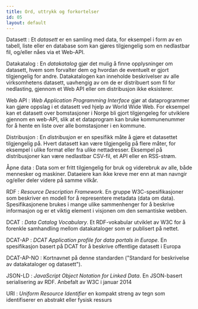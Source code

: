 ```yaml
---
title: Ord, uttrykk og forkortelser
id: 05
layout: default
---
```


Datasett
: Et <em>datasett</em> er en samling med data, for eksempel i form av en tabell, liste eller en database som kan gjøres tilgjengelig som en nedlastbar fil, og/eller nåes via et Web-API. 


Datakatalog
: En <em>datakatalog</em> gjør det mulig å finne opplysninger om datasett, hvem som forvalter dem og hvordan de eventuelt er gjort tilgjengelig for andre. Datakatalogen kan inneholde beskrivelser av alle virksomhetens datasett,  uavhengig av om de er distribuert som fil for nedlasting, gjennom et Web API eller om distribusjon ikke eksisterer.

Web API
: <em>Web Application Programming Interface</em> gjør at dataprogrammer kan gjøre oppslag i et datasett ved hjelp av World Wide Web. For eksempel kan et datasett over bomstasjoner i Norge bli gjort tilgjengeleg for utviklere gjennom en web-API, slik at et dataprogram kan bruke kommunenummer for å hente en liste over alle bomstasjoner i en kommune.

Distribusjon
: En <em>distribusjon</em>  er en spesifikk måte å gjøre et datasettet tilgjengelig på. Hvert datasett kan være tilgjengelig på flere måter, for eksempel i ulike format eller fra ulike nettadresser. Eksempel på distribusjoner kan være nedlastbar CSV-fil, et API eller en RSS-strøm.

Åpne data
: Data som er fritt tilgjengelig for bruk og viderebruk av alle, både mennesker og maskiner. Dataeiere kan ikke kreve mer enn at  man navngir og/eller deler videre på samme vilkår.

RDF
: <em>Resource Description Framework</em>. En gruppe W3C-spesifikasjoner som beskriver en modell for å representere metadata (data om data). Spesifikasjonene brukes i mange ulike sammenhenger for å beskrive informasjon og er et viktig element i visjonen om den semantiske webben.

DCAT
: <em>Data Catalog Vocabulary</em>. Et RDF-vokabular utviklet av W3C for å forenkle samhandling mellom datakataloger som er publisert på nettet.

DCAT-AP
: <em>DCAT Application profile for data portals in Europe</em>. En spesifikasjon basert på DCAT for å beskrive offentlige datasett i Europa

DCAT-AP-NO
: Kortnavnet på denne standarden ("Standard for beskrivelse av datakataloger og datasett").

JSON-LD
: <em>JavaScript Object Notation for Linked Data</em>. En JSON-basert serialisering av RDF. Anbefalt av W3C i januar 2014

URI
: <em>Uniform Resource Identifier</em> en kompakt streng av tegn som identifiserer en abstrakt eller fysisk ressurs 


